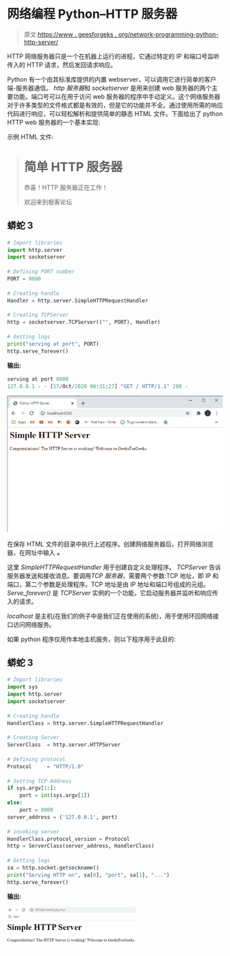 # 网络编程 Python–HTTP 服务器

> 原文:[https://www . geesforgeks . org/network-programming-python-http-server/](https://www.geeksforgeeks.org/network-programming-python-http-server/)

HTTP 网络服务器只是一个在机器上运行的进程，它通过特定的 IP 和端口号监听传入的 HTTP 请求，然后发回请求响应。

Python 有一个由其标准库提供的内置 webserver，可以调用它进行简单的客户端-服务器通信。 *http 服务器*和 *socketserver* 是用来创建 web 服务器的两个主要功能。端口号可以在用于访问 web 服务器的程序中手动定义。这个网络服务器对于许多类型的文件格式都是有效的，但是它的功能并不全。通过使用所需的响应代码进行响应，可以轻松解析和提供简单的静态 HTML 文件。下面给出了 python HTTP web 服务器的一个基本实现:

示例 HTML 文件:

> <title>Python HTTP 服务器</title>
> 
> # 简单 HTTP 服务器
> 
> 恭喜！HTTP 服务器正在工作！
> 
> 欢迎来到极客论坛

## 蟒蛇 3

```py
# Import libraries
import http.server
import socketserver

# Defining PORT number
PORT = 8080

# Creating handle
Handler = http.server.SimpleHTTPRequestHandler

# Creating TCPServer
http = socketserver.TCPServer(("", PORT), Handler)

# Getting logs
print("serving at port", PORT)
http.serve_forever()
```

**输出:**

```py
serving at port 8080
127.0.0.1 - - [17/Oct/2020 00:31:27] "GET / HTTP/1.1" 200 -

```

![](img/93d33225bbc4581997c9a190b7cbfcec.png)

在保存 HTML 文件的目录中执行上述程序。创建网络服务器后，打开网络浏览器，在网址中输入 ***。***

这里 *SimpleHTTPRequestHandler* 用于创建自定义处理程序。 *TCPServer* 告诉服务器发送和接收消息。要调用*TCP 服务器*，需要两个参数:TCP 地址，即 IP 和端口，第二个参数是处理程序。TCP 地址是由 IP 地址和端口号组成的元组。 *Serve_forever()* 是 *TCPServer* 实例的一个功能，它启动服务器并监听和响应传入的请求。

*localhost* 是主机(在我们的例子中是我们正在使用的系统)，用于使用环回网络接口访问网络服务。

如果 python 程序仅用作本地主机服务，则以下程序用于此目的:

## 蟒蛇 3

```py
# Import libraries
import sys
import http.server
import socketserver

# Creating handle
HandlerClass = http.server.SimpleHTTPRequestHandler

# Creating Server
ServerClass  = http.server.HTTPServer

# Defining protocol
Protocol     = "HTTP/1.0"

# Setting TCP Address
if sys.argv[1:]:
    port = int(sys.argv[1])
else:
    port = 8000
server_address = ('127.0.0.1', port)

# invoking server
HandlerClass.protocol_version = Protocol
http = ServerClass(server_address, HandlerClass)

# Getting logs
sa = http.socket.getsockname()
print("Serving HTTP on", sa[0], "port", sa[1], "...")
http.serve_forever()
```

**输出:**

![](img/a33caffe43851611ca320ef7a4b12dc7.png)